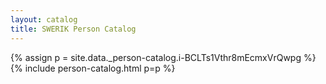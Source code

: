```yaml
---
layout: catalog
title: SWERIK Person Catalog
---
```

{% assign p = site.data._person-catalog.i-BCLTs1Vthr8mEcmxVrQwpg %}
{% include person-catalog.html p=p %}

